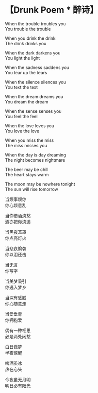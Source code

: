 # 【Drunk Poem * 醉诗】

When the trouble troubles you  
You trouble the trouble

When you drink the drink  
The drink drinks you

When the dark darkens you  
You light the light

When the sadness saddens you  
You tear up the tears

When the silence silences you  
You text the text

When the dream dreams you  
You dream the dream

When the sense senses you  
You feel the feel

When the love loves you  
You love the love

When you miss the miss  
The miss misses you

When the day is day dreaming  
The night becomes nightmare

The beer may be chill  
The heart stays warm

The moon may be nowhere tonight  
The sun will rise tomorrow

当烦事烦你  
你心烦意乱

当你借酒浇愁  
酒亦把你浇透

当黑夜笼罩  
你点亮灯火

当悲哀偷袭  
你以泪还击

当无言  
你写字

当美梦吸引  
你逃入梦乡

当深有感触  
你心随意走

当爱垂青  
你拥抱爱

偶有一种相思  
必是两处闲愁

白日做梦  
半夜惊醒

啤酒虽冰  
热在心头

今夜虽无月明  
明日必有阳光
